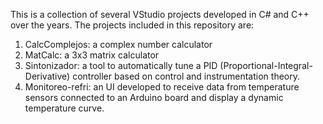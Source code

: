 This is a collection of several VStudio projects developed in C# and C++ over the years. 
The projects included in this repository are:
1. CalcComplejos: a complex number calculator
2. MatCalc: a 3x3 matrix calculator
3. Sintonizador: a tool to automatically tune a PID (Proportional-Integral-Derivative) controller based on control and instrumentation theory.
4. Monitoreo-refri: an UI developed to receive data from temperature sensors connected to an Arduino board and display a dynamic temperature curve.
   
